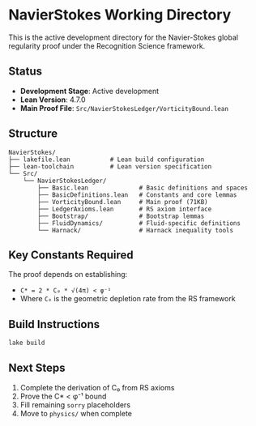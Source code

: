 # NavierStokes Working Directory

This is the active development directory for the Navier-Stokes global regularity proof under the Recognition Science framework.

## Status
- **Development Stage**: Active development
- **Lean Version**: 4.7.0
- **Main Proof File**: `Src/NavierStokesLedger/VorticityBound.lean`

## Structure
```
NavierStokes/
├── lakefile.lean           # Lean build configuration
├── lean-toolchain          # Lean version specification
└── Src/
    └── NavierStokesLedger/
        ├── Basic.lean              # Basic definitions and spaces
        ├── BasicDefinitions.lean   # Constants and core lemmas
        ├── VorticityBound.lean     # Main proof (71KB)
        ├── LedgerAxioms.lean       # RS axiom interface
        ├── Bootstrap/              # Bootstrap lemmas
        ├── FluidDynamics/          # Fluid-specific definitions
        └── Harnack/                # Harnack inequality tools
```

## Key Constants Required
The proof depends on establishing:
- `C* = 2 * C₀ * √(4π) < φ⁻¹`
- Where `C₀` is the geometric depletion rate from the RS framework

## Build Instructions
```bash
lake build
```

## Next Steps
1. Complete the derivation of C₀ from RS axioms
2. Prove the C* < φ⁻¹ bound
3. Fill remaining `sorry` placeholders
4. Move to `physics/` when complete 